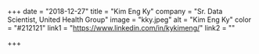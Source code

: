 +++
date = "2018-12-27"
title = "Kim Eng Ky"
company = "Sr. Data Scientist, United Health Group"
image = "kky.jpeg"
alt = "Kim Eng Ky"
color = "#212121"
link1 = "https://www.linkedin.com/in/kykimeng/"
link2 = ""

+++
